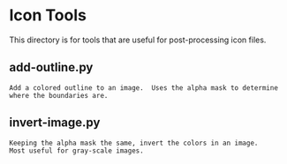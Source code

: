 Icon Tools
==========

This directory is for tools that are useful for post-processing icon files.

add-outline.py
--------------

	Add a colored outline to an image.  Uses the alpha mask to determine
	where the boundaries are.


invert-image.py
---------------

	Keeping the alpha mask the same, invert the colors in an image.
	Most useful for gray-scale images.
